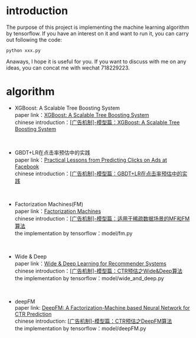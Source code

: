 # introduction
The purpose of this project is implementing the machine learning algorithm by tensorflow. If you have an interest on it and want to run it, you can carry out following the code:</br>
```shell 
python xxx.py
```

Anaways, I hope it is useful for you. If you want to discuss with me on any ideas, you can concat me with wechat 718229223.    

# algorithm
- XGBoost: A Scalable Tree Boosting System</br>
paper link：[XGBoost: A Scalable Tree Boosting System](https://arxiv.org/abs/1603.02754)</br>
chinese introduction：[[广告机制]-模型篇：XGBoost: A Scalable Tree Boosting System](https://zhuanlan.zhihu.com/p/396055555)
</br>

- GBDT+LR在点击率预估中的实践</br>
paper link：[Practical Lessons from Predicting Clicks on Ads at Facebook](https://research.fb.com/wp-content/uploads/2016/11/practical-lessons-from-predicting-clicks-on-ads-at-facebook.pdf)</br>
chinese introduction：[[广告机制]-模型篇：GBDT+LR在点击率预估中的实践](https://www.zhihu.com/column/c_1330252639594876928)
</br>

- Factorization Machines(FM) </br>
paper link：[Factorization Machines](https://www.csie.ntu.edu.tw/~b97053/paper/Rendle2010FM.pdf)</br>
chinese introduction：[[广告机制]-模型篇：适用于稀疏数据场景的MF和FM算法](https://zhuanlan.zhihu.com/p/397166601)</br>
the implementation by tensorflow：model/fm.py
</br>

- Wide & Deep</br>
paper link：[Wide & Deep Learning for Recommender Systems](https://xueshu.baidu.com/usercenter/paper/show?paperid=7f6c393d1e5f37a50060aaebaac39cf9)</br> 
chinese introduction：[[广告机制]-模型篇：CTR预估之Wide&Deep算法](https://zhuanlan.zhihu.com/p/398061940)</br>
the implementation by tensorflow：model/wide_and_deep.py
</br>

- deepFM</br> 
paper link: [DeepFM: A Factorization-Machine based Neural Network for CTR Prediction](https://xueshu.baidu.com/usercenter/paper/show?paperid=6a4c0e62ee719cd8ecdcc105f8b762d9&site=xueshu_se)</br> 
chinese introduction: [[广告机制]-模型篇：CTR预估之DeepFM算法](https://zhuanlan.zhihu.com/p/398821617)</br>
the implementation by tensorflow：model/deepFM.py
